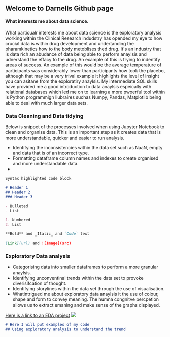 ## Welcome to Darnells Github page

#### What interests me about data science.
What particualr interests me about data science is the exploratory analysis working within the Clinical Research indudstry has opended my eye to how crucial data is within drug development and undertanding the pharamkinetics how to the body metoblises thed drug. It's an industry that is data rich an abudance of data being able to perform anaylsis and udnerstand the effacy fo the drug. An example of this is trying to indentify areas of success. An example of this would be the average temperature of participants was considerably lower than participants how took the placebo, although that may be a very trival example it highlights the level of insight you can asitane from the exploratiry anaylsis.
My intermediate SQL skills have provided me a good introduction to data anaylsis espeically with relational databases which led me on to learning a more pwoerful tool within is
Python programmign liubraires suchas Numpy, Pandas, Matplotlib being able to deal with much larger data sets.

### Data Cleaning and Data tidying

Below is  snippet of the processes involved when using Jupyter Notebook to clean and organise data. This is an important step as it creates data that is more understandable,
quicker and easier to run analysis.

- Identifying the inconsistencies within the data set such as NaaN, empty and data that is of an incorrect type.
- Formatting dataframe column names and indexes to create organised and more understandable data.
-

```markdown
Syntax highlighted code block

# Header 1
## Header 2
### Header 3

- Bulleted
- List

1. Numbered
2. List

**Bold** and _Italic_ and `Code` text

[Link](url) and ![Image](src)
```

### Exploratory Data analysis
- Categorising data into smaller dataframes to perform a more granular anaylsis.
- Identifying unconventinal trends within  the data set to provoke diverisifcation of thought.
- Identifying storylines within the data set through the use of visualisation.
- Whatintrigued me about exploratory data anaylsis it the use of colour, shape and form to convey meaning. The humna congnitve percpetion allows us to extract emaning and make sense of the graphs displayed.

[Here is a link to an EDA project](https://github.com/dwellin98/dwellin98.github.io/blob/master/Pokemon%20EBA.ipynb)
![](https://github.com/dwellin98/dwellin98.github.io/blob/master/images/Capture.JPG)
```markdown
# Here I will put examples of my code 
## Using exploratory analysis to understand the trend


```


